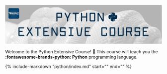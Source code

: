 <!-- Do not edit this file -->

![header](../assets/header/pec.png)

Welcome to the Python Extensive Course! :wave:
This course will teach you the **:fontawesome-brands-python: Python** 
programming language.

{%
    include-markdown "python/index.md"
    start="<!-- Body start -->"
    end="<!-- Body end -->"
%}

